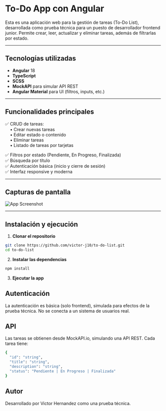 # To-Do App con Angular

Esta es una aplicación web para la gestión de tareas (To-Do List), desarrollada como prueba técnica para un puesto de desarrollador frontend junior. Permite crear, leer, actualizar y eliminar tareas, además de filtrarlas por estado.

---

## Tecnologías utilizadas

- **Angular** 18
- **TypeScript**
- **SCSS**
- **MockAPI** para simular API REST
- **Angular Material** para UI (filtros, inputs, etc.)

---

## Funcionalidades principales

✅ CRUD de tareas:  
&nbsp;&nbsp;&nbsp;&nbsp;• Crear nuevas tareas  
&nbsp;&nbsp;&nbsp;&nbsp;• Editar estado o contenido  
&nbsp;&nbsp;&nbsp;&nbsp;• Eliminar tareas  
&nbsp;&nbsp;&nbsp;&nbsp;• Listado de tareas por tarjetas  

✅ Filtros por estado (Pendiente, En Progreso, Finalizada)  
✅ Búsqueda por título  
✅ Autenticación básica (inicio y cierre de sesión)  
✅ Interfaz responsive y moderna

---

## Capturas de pantalla

![App Screenshot](ruta/a/la/captura.png)

---

## Instalación y ejecución

1. **Clonar el repositorio**
```bash
git clone https://github.com/victor-j10/to-do-list.git
cd to-do-list
```

2. **Instalar las dependencias**
```bash
npm install
```

3. **Ejecutar la app**

##  Autenticación
La autenticación es básica (solo frontend), simulada para efectos de la prueba técnica. No se conecta a un sistema de usuarios real.

## API
Las tareas se obtienen desde MockAPI.io, simulando una API REST. Cada tarea tiene:

```bash
{
  "id": "string",
  "title": "string",
  "description": "string",
  "status": "Pendiente | En Progreso | Finalizada"
}
```

## Autor
Desarrollado por Victor Hernandez como una prueba técnica.